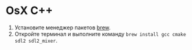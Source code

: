# OsX C++

1. Установите менеджер пакетов [brew](https://brew.sh).
2. Откройте терминал и выполните команду `brew install gcc cmake sdl2 sdl2_mixer`.

